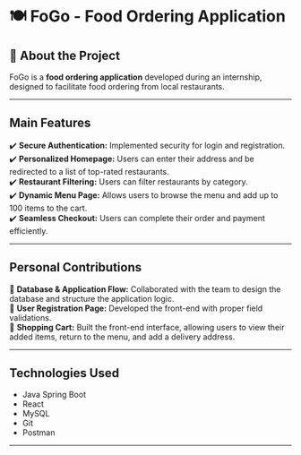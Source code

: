 # 🍽️ FoGo - Food Ordering Application  

## 📌 About the Project  
FoGo is a **food ordering application** developed during an internship, designed to facilitate food ordering from local restaurants.  

---

##  Main Features  
✔️ **Secure Authentication:** Implemented security for login and registration.  
✔️ **Personalized Homepage:** Users can enter their address and be redirected to a list of top-rated restaurants.  
✔️ **Restaurant Filtering:** Users can filter restaurants by category.  
✔️ **Dynamic Menu Page:** Allows users to browse the menu and add up to 100 items to the cart.  
✔️ **Seamless Checkout:** Users can complete their order and payment efficiently.  

---

## Personal Contributions  
🔹 **Database & Application Flow:** Collaborated with the team to design the database and structure the application logic.  
🔹 **User Registration Page:** Developed the front-end with proper field validations.  
🔹 **Shopping Cart:** Built the front-end interface, allowing users to view their added items, return to the menu, and add a delivery address.  

---

##  Technologies Used  
- Java Spring Boot  
- React  
- MySQL  
- Git  
- Postman  

---
